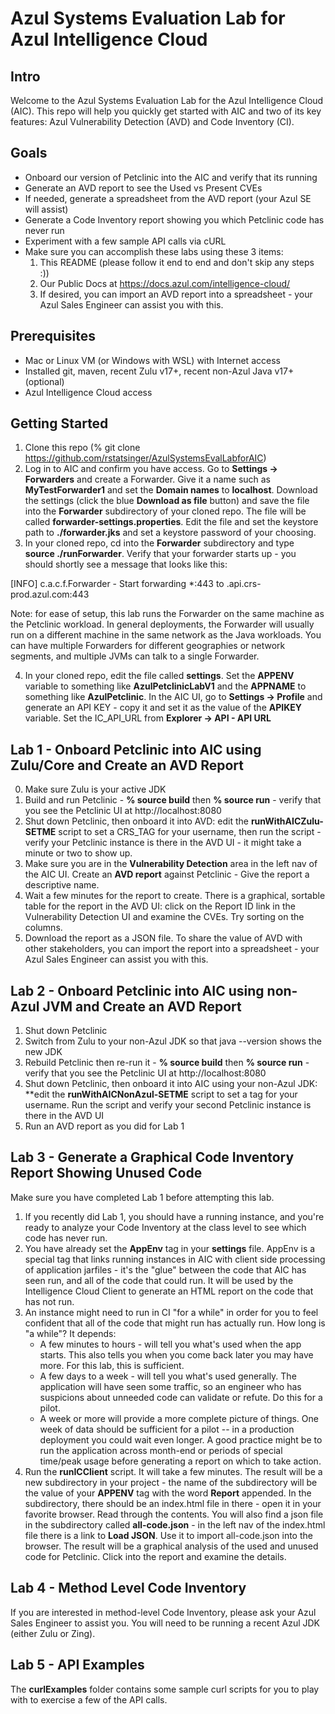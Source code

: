 # Azul Systems Evaluation Lab for Azul Intelligence Cloud

## Intro

Welcome to the Azul Systems Evaluation Lab for the Azul Intelligence Cloud (AIC). This repo will help you quickly get started with AIC and two of its key features: Azul Vulnerability Detection (AVD) and Code Inventory (CI).

## Goals

- Onboard our version of Petclinic into the AIC and verify that its running
- Generate an AVD report to see the Used vs Present CVEs
- If needed, generate a spreadsheet from the AVD report (your Azul SE will assist)
- Generate a Code Inventory report showing you which Petclinic code has never run
- Experiment with a few sample API calls via cURL
- Make sure you can accomplish these labs using these 3 items:
    1. This README (please follow it end to end and don't skip any steps :))
    2. Our Public Docs at https://docs.azul.com/intelligence-cloud/
    3. If desired, you can import an AVD report into a spreadsheet - your Azul Sales Engineer can assist you with this.

## Prerequisites

- Mac or Linux VM (or Windows with WSL) with Internet access
- Installed git, maven, recent Zulu v17+, recent non-Azul Java v17+ (optional)
- Azul Intelligence Cloud access

## Getting Started

1. Clone this repo (% git clone https://github.com/rstatsinger/AzulSystemsEvalLabforAIC)
2. Log in to AIC and confirm you have access. Go to **Settings -> Forwarders** and create a Forwarder. Give it a name such as **MyTestForwarder1** and set the **Domain names** to **localhost**. Download the settings (click the blue **Download as file** button) and save the file into the **Forwarder** subdirectory of your cloned repo. The file will be called **forwarder-settings.properties**. Edit the file and set the keystore path to **./forwarder.jks** and set a keystore password of your choosing.
3. In your cloned repo, cd into the **Forwarder** subdirectory and type **source ./runForwarder**. Verify that your forwarder starts up - you should shortly see a message that looks like this:

[INFO] c.a.c.f.Forwarder - Start forwarding *:443 to <your instance name>.api.crs-prod.azul.com:443

Note: for ease of setup, this lab runs the Forwarder on the same machine as the Petclinic workload. In general deployments, the Forwarder will usually run on a different machine in the same network as the Java workloads. You can have multiple Forwarders for different geographies or network segments, and multiple JVMs can talk to a single Forwarder.

4. In your cloned repo, edit the file called **settings**. Set the **APPENV** variable to something like **AzulPetclinicLabV1** and the **APPNAME** to something like **AzulPetclinic**. In the AIC UI, go to **Settings -> Profile** and generate an API KEY - copy it and set it as the value of the **APIKEY** variable. Set the IC_API_URL from **Explorer -> API - API URL**

## Lab 1 - Onboard Petclinic into AIC using Zulu/Core and Create an AVD Report

0. Make sure Zulu is your active JDK
1. Build and run Petclinic - **% source build** then **% source run** -  verify that you see the Petclinic UI at http://localhost:8080
2. Shut down Petclinic, then onboard it into AVD: edit the **runWithAICZulu-SETME** script to set a CRS_TAG for your username, then run the script - verify your Petclinic instance is there in the AVD UI - it might take a minute or two to show up.
3. Make sure you are in the **Vulnerability Detection** area in the left nav of the AIC UI. Create an **AVD report** against Petclinic - Give the report a descriptive name.
4. Wait a few minutes for the report to create. There is a graphical, sortable table for the report in the AVD UI: click on the Report ID link in the Vulnerability Detection UI and examine the CVEs. Try sorting on the columns.
5. Download the report as a JSON file. To share the value of AVD with other stakeholders, you can import the report into a spreadsheet - your Azul Sales Engineer can assist you with this.

## Lab 2 - Onboard Petclinic into AIC using non-Azul JVM and Create an AVD Report

1. Shut down Petclinic
2. Switch from Zulu to your non-Azul JDK so that java --version shows the new JDK
3. Rebuild Petclinic then re-run it  - **% source build** then **% source run** - verify that you see the Petclinic UI at http://localhost:8080
5. Shut down Petclinic, then onboard it into AIC using your non-Azul JDK: **edit the **runWithAICNonAzul-SETME** script to set a tag for your username. Run the script and verify your second Petclinic instance is there in the AVD UI
6. Run an AVD report as you did for Lab 1

## Lab 3 - Generate a Graphical Code Inventory Report Showing Unused Code

Make sure you have completed Lab 1 before attempting this lab.

1. If you recently did Lab 1, you should have a running instance, and you're ready to analyze your Code Inventory at the class level to see which code has never run.
2. You have already set the **AppEnv** tag in your **settings** file. AppEnv is a special tag that links running instances in AIC with client side processing of application jarfiles - it's the "glue" between the code that AIC has seen run, and all of the code that could run. It will be used by the Intelligence Cloud Client to generate an HTML report on the code that has not run. 
3. An instance might need to run in CI "for a while" in order for you to feel confident that all of the code that might run has actually run. How long is "a while"? It depends:
    - A few minutes to hours - will tell you what's used when the app starts. This also tells you when you come back later you may have more. For this lab, this is sufficient.
    - A few days to a week - will tell you what's used generally. The application will have seen some traffic, so an engineer who has suspicions about unneeded code can validate or refute. Do this for a pilot.
    - A week or more will provide a more complete picture of things. One week of data should be sufficient for a pilot -- in a production deployment you could wait even longer. A good practice might be to run the application across month-end or periods of special time/peak usage before generating a report on which to take action.
4. Run the **runICClient** script. It will take a few minutes. The result will be a new subdirectory in your project - the name of the subdirectory will be the value of your **APPENV** tag with the word **Report** appended. In the subdirectory, there should be an index.html file in there - open it in your favorite browser. Read through the contents. You will also find a json file in the subdirectory called **all-code.json** - in the left nav of the index.html file there is a link to **Load JSON**. Use it to import all-code.json into the browser. The result will be a graphical analysis of the used and unused code for Petclinic. Click into the report and examine the details.

## Lab 4 - Method Level Code Inventory

If you are interested in method-level Code Inventory, please ask your Azul Sales Engineer to assist you. You will need to be running a recent Azul JDK (either Zulu or Zing).

## Lab 5 - API Examples

The **curlExamples** folder contains some sample curl scripts for you to play with to exercise a few of the API calls.

